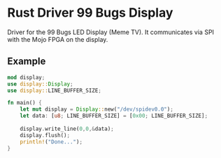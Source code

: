 # Rust Driver 99 Bugs Display

Driver for the 99 Bugs LED Display (Meme TV). It communicates via SPI with the Mojo FPGA on the display.

## Example

```rust
mod display;
use display::Display;
use display::LINE_BUFFER_SIZE;

fn main() {
    let mut display = Display::new("/dev/spidev0.0");
    let data: [u8; LINE_BUFFER_SIZE] = [0x00; LINE_BUFFER_SIZE];
    
    display.write_line(0,0,&data);
    display.flush();
    println!("Done...");
}
```
